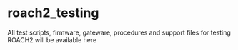 roach2_testing
==============

All test scripts, firmware, gateware, procedures and support files for testing ROACH2 will be available here